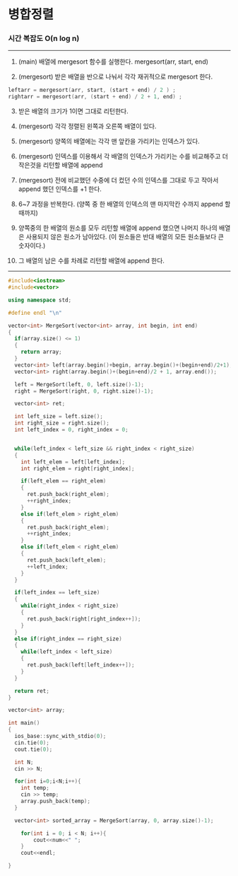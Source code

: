 
# 병합정렬

### 시간 복잡도 O(n log n)

***

1. (main) 배열에 mergesort 함수를 실행한다. mergesort(arr, start, end)

2. (mergesort) 받은 배열을 반으로 나눠서 각각 재귀적으로 mergesort 한다.

```cpp
leftarr = mergesort(arr, start, (start + end) / 2 ) ;
rightarr = mergesort(arr, (start + end) / 2 + 1, end) ;
```
 
3. 받은 배열의 크기가 1이면 그대로 리턴한다.

4. (mergesort) 각각 정렬된 왼쪽과 오른쪽 배열이 있다.

5. (mergesort) 양쪽의 배열에는 각각 맨 앞칸을 가리키는 인덱스가 있다.

6. (mergesort) 인덱스를 이용해서 각 배열의 인덱스가 가리키는 수를 비교해주고 더 작은것을 리턴할 배열에 append 

7. (mergesort) 전에 비교했던 수중에 더 컸던 수의 인덱스를 그대로 두고 작아서 append 했던 인덱스를 +1 한다.

8. 6~7 과정을 반복한다. (양쪽 중 한 배열의 인덱스의 맨 마지막칸 수까지 append 할 때까지)

9. 양쪽중의 한 배열의 원소를 모두 리턴할 배열에 append 했으면 나머지 하나의 배열은 사용되지 않은 원소가 남아있다. (이 원소들은 반대 배열의 모든 원소들보다 큰 숫자이다.)

10. 그 배열의 남은 수를 차례로 리턴할 배열에 append 한다.

***

```cpp
#include<iostream>
#include<vector>

using namespace std;

#define endl "\n"

vector<int> MergeSort(vector<int> array, int begin, int end)
{
  if(array.size() <= 1)
  {
    return array;
  }
  vector<int> left(array.begin()+begin, array.begin()+(begin+end)/2+1);
  vector<int> right(array.begin()+(begin+end)/2 + 1, array.end());

  left = MergeSort(left, 0, left.size()-1);
  right = MergeSort(right, 0, right.size()-1);

  vector<int> ret;

  int left_size = left.size();
  int right_size = right.size();
  int left_index = 0, right_index = 0;


  while(left_index < left_size && right_index < right_size)
  {
    int left_elem = left[left_index];
    int right_elem = right[right_index];

    if(left_elem == right_elem)
    {
      ret.push_back(right_elem);
      ++right_index;
    }
    else if(left_elem > right_elem)
    {
      ret.push_back(right_elem);
      ++right_index;
    }
    else if(left_elem < right_elem)
    {
      ret.push_back(left_elem);
      ++left_index;
    }
  }

  if(left_index == left_size)
  {
    while(right_index < right_size)
    {
      ret.push_back(right[right_index++]);
    }
  }
  else if(right_index == right_size)
  {
    while(left_index < left_size)
    {
      ret.push_back(left[left_index++]);
    }
  }

  return ret;
}

vector<int> array;

int main()
{
  ios_base::sync_with_stdio(0);
  cin.tie(0);
  cout.tie(0);

  int N;
  cin >> N;

  for(int i=0;i<N;i++){
    int temp;
    cin >> temp;
    array.push_back(temp);
  }

  vector<int> sorted_array = MergeSort(array, 0, array.size()-1);

    for(int i = 0; i < N; i++){
        cout<<num<<" ";
    }
    cout<<endl;

}
```

